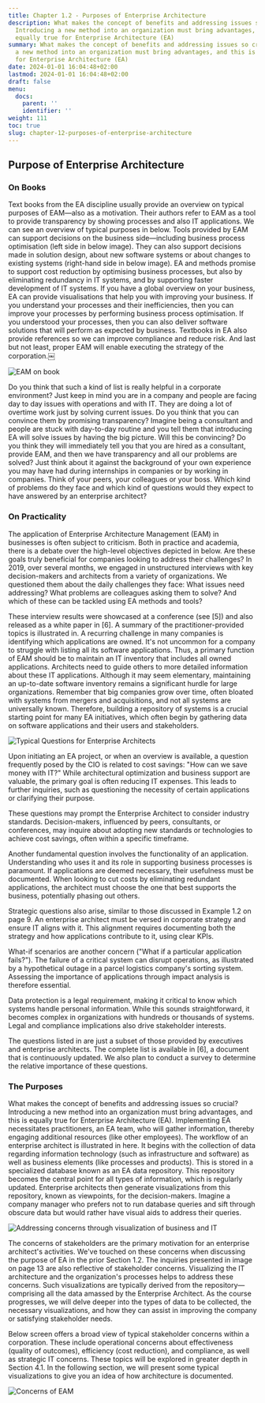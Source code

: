 ```yaml
---
title: Chapter 1.2 - Purposes of Enterprise Architecture
description: What makes the concept of benefits and addressing issues so crucial?
  Introducing a new method into an organization must bring advantages, and this is
  equally true for Enterprise Architecture (EA)
summary: What makes the concept of benefits and addressing issues so crucial? Introducing
  a new method into an organization must bring advantages, and this is equally true
  for Enterprise Architecture (EA)
date: 2024-01-01 16:04:48+02:00
lastmod: 2024-01-01 16:04:48+02:00
draft: false
menu:
  docs:
    parent: ''
    identifier: ''
weight: 111
toc: true
slug: chapter-12-purposes-of-enterprise-architecture
---
```



## Purpose of Enterprise Architecture

### On Books

Text books from the EA discipline usually provide an overview on typical purposes of EAM—also as a motivation. Their authors refer to EAM as a tool to provide transparency by showing processes and also IT applications. We can see an overview of typical purposes in below. Tools provided by EAM can support decisions on the business side—including business process optimisation (left side in below image). They can also support decisions made in solution design, about new software systems or about changes to existing systems (right-hand side in below image). EA and methods promise to support cost reduction by optimising business processes, but also by eliminating redundancy in IT systems, and by supporting faster development of IT systems. If you have a global overview on your business, EA can provide visualisations that help you with improving your business. If you understand your processes and their inefficiencies, then you can improve your processes by performing business process optimisation. If you understood your processes, then you can also deliver software solutions that will perform as expected by business. Textbooks in EA also provide references so we can improve compliance and reduce risk. And last but not least, proper EAM will enable executing the strategy of the corporation.￼

![EAM on book](https://cdn.sa.net/2024/02/03/mZhvfuC3UArLI6k.png)

Do you think that such a kind of list is really helpful in a corporate environment? Just keep in mind you are in a company and people are facing day to day issues with operations and with IT. They are doing a lot of overtime work just by solving current issues. Do you think that you can convince them by promising transparency? Imagine being a consultant and people are stuck with day-to-day routine and you tell them that introducing EA will solve issues by having the big picture. Will this be convincing? Do you think they will immediately tell you that you are hired as a consultant, provide EAM, and then we have transparency and all our problems are solved? Just think about it against the background of your own experience you may have had during internships in companies or by working in companies. Think of your peers, your colleagues or your boss. Which kind of problems do they face and which kind of questions would they expect to have answered by an enterprise architect?

### On Practicality

The application of Enterprise Architecture Management (EAM) in businesses is often subject to criticism. Both in practice and academia, there is a debate over the high-level objectives depicted in below. Are these goals truly beneficial for companies looking to address their challenges? In 2019, over several months, we engaged in unstructured interviews with key decision-makers and architects from a variety of organizations. We questioned them about the daily challenges they face: What issues need addressing? What problems are colleagues asking them to solve? And which of these can be tackled using EA methods and tools?

These interview results were showcased at a conference (see [5]) and also released as a white paper in [6]. A summary of the practitioner-provided topics is illustrated in. A recurring challenge in many companies is identifying which applications are owned. It's not uncommon for a company to struggle with listing all its software applications. Thus, a primary function of EAM should be to maintain an IT inventory that includes all owned applications. Architects need to guide others to more detailed information about these IT applications. Although it may seem elementary, maintaining an up-to-date software inventory remains a significant hurdle for large organizations. Remember that big companies grow over time, often bloated with systems from mergers and acquisitions, and not all systems are universally known. Therefore, building a repository of systems is a crucial starting point for many EA initiatives, which often begin by gathering data on software applications and their users and stakeholders.

![Typical Questions for Enterprise Architects](https://cdn.sa.net/2024/02/03/2xz8J9IfwvyOdVb.png)

Upon initiating an EA project, or when an overview is available, a question frequently posed by the CIO is related to cost savings:
"How can we save money with IT?" While architectural optimization and business support are valuable, the primary goal is often reducing IT expenses. This leads to further inquiries, such as questioning the necessity of certain applications or clarifying their purpose.

These questions may prompt the Enterprise Architect to consider industry standards. Decision-makers, influenced by peers, consultants, or conferences, may inquire about adopting new standards or technologies to achieve cost savings, often within a specific timeframe.

Another fundamental question involves the functionality of an application. Understanding who uses it and its role in supporting business processes is paramount. If applications are deemed necessary, their usefulness must be documented. When looking to cut costs by eliminating redundant applications, the architect must choose the one that best supports the business, potentially phasing out others.

Strategic questions also arise, similar to those discussed in Example 1.2 on page 9. An enterprise architect must be versed in corporate strategy and ensure IT aligns with it. This alignment requires documenting both the strategy and how applications contribute to it, using clear KPIs.

What-if scenarios are another concern ("What if a particular application fails?"). The failure of a critical system can disrupt operations, as illustrated by a hypothetical outage in a parcel logistics company's sorting system. Assessing the importance of applications through impact analysis is therefore essential.

Data protection is a legal requirement, making it critical to know which systems handle personal information. While this sounds straightforward, it becomes complex in organizations with hundreds or thousands of systems. Legal and compliance implications also drive stakeholder interests.

The questions listed in are just a subset of those provided by executives and enterprise architects. The complete list is available in [6], a document that is continuously updated. We also plan to conduct a survey to determine the relative importance of these questions.

### The Purposes

What makes the concept of benefits and addressing issues so crucial? Introducing a new method into an organization must bring advantages, and this is equally true for Enterprise Architecture (EA). Implementing EA necessitates practitioners, an EA team, who will gather information, thereby engaging additional resources (like other employees).
The workflow of an enterprise architect is illustrated in here. It begins with the collection of data regarding information technology (such as infrastructure and software) as well as business elements (like processes and products). This is stored in a specialized database known as an EA data repository. This repository becomes the central point for all types of information, which is regularly updated. Enterprise architects then generate visualizations from this repository, known as viewpoints, for the decision-makers. Imagine a company manager who prefers not to run database queries and sift through obscure data but would rather have visual aids to address their queries.


![Addressing concerns through visualization of business and IT](https://cdn.sa.net/2024/02/03/faiWelpZXNRQLOM.png)


The concerns of stakeholders are the primary motivation for an enterprise architect's activities. We've touched on these concerns when discussing the purpose of EA in the prior Section 1.2. The inquiries presented in image on page 13 are also reflective of stakeholder concerns. Visualizing the IT architecture and the organization's processes helps to address these concerns. Such visualizations are typically derived from the repository—comprising all the data amassed by the Enterprise Architect. As the course progresses, we will delve deeper into the types of data to be collected, the necessary visualizations, and how they can assist in improving the company or satisfying stakeholder needs.

Below screen offers a broad view of typical stakeholder concerns within a corporation. These include operational concerns about effectiveness (quality of outcomes), efficiency (cost reduction), and compliance, as well as strategic IT concerns. These topics will be explored in greater depth in Section 4.1. In the following section, we will present some typical visualizations to give you an idea of how architecture is documented.

![Concerns of EAM](https://cdn.sa.net/2024/02/03/ZFu5nJYHjyEkPsV.png)